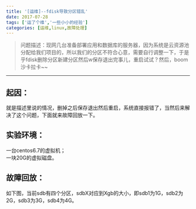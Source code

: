 ```yaml
---
title: '[运维]--fdisk导致分区错乱'
date: 2017-07-28
tags: ['运了个维','一些小小的经验']
categories: [运维,linux,故障处理]
---
```


> 问题描述：现网几台准备部署应用和数据库的服务器，因为系统是云资源池分配给我们项目的，所以我们的分区不符合心意，需要自行调整一下，于是乎fdisk删除分区新建分区然后w保存退出完事儿，重启试试？然后，boom沙卡拉卡~~

<!--more-->

----------
起因：
--
就是描述里说的情况，删掉之后保存退出然后重启，系统直接报错了，当然后来解决了这个问题，下面就来故障回放一下。

实验环境：
--

一台centos6.7的虚拟机；<br>
一块20G的虚拟磁盘。

故障回放：
--
如下图，当前sdb有四个分区，sdbX对应到Xgb的大小，即sdb1为1G，sdb2为2G，sdb3为3G，sdb4为4G。



